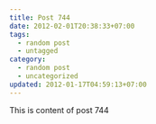```yaml
---
title: Post 744
date: 2012-02-01T20:38:33+07:00
tags:
  - random post
  - untagged
category:
  - random post
  - uncategorized
updated: 2012-01-17T04:59:13+07:00
---
```

This is content of post 744